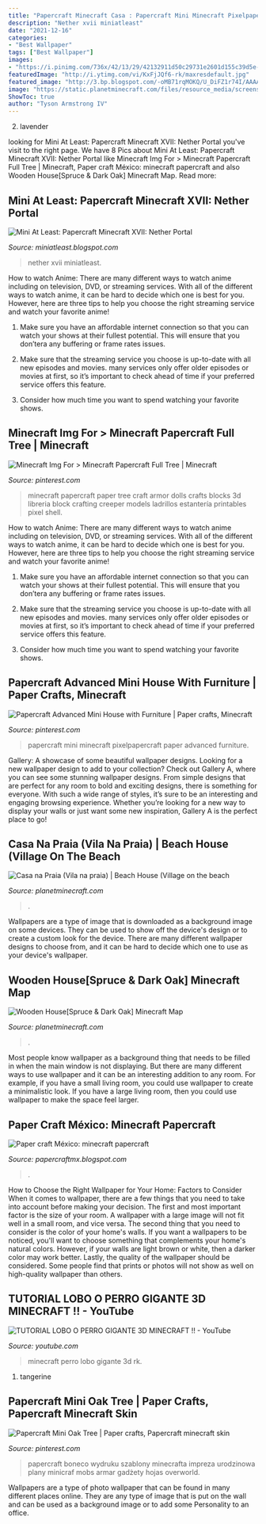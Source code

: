 ```yaml
---
title: "Papercraft Minecraft Casa : Papercraft Mini Minecraft Pixelpapercraft Paper Advanced Furniture"
description: "Nether xvii miniatleast"
date: "2021-12-16"
categories:
- "Best Wallpaper"
tags: ["Best Wallpaper"]
images:
- "https://i.pinimg.com/736x/42/13/29/42132911d50c29731e2601d155c39d5e--minecraft-paper-dolls.jpg"
featuredImage: "http://i.ytimg.com/vi/KxFjJQf6-rk/maxresdefault.jpg"
featured_image: "http://3.bp.blogspot.com/-oMB71rqMOKQ/U_DiFZ1r74I/AAAAAAAABE8/-pbnzT7gD3M/s1600/papercraft%2Bminecraft%2Bminiatleast.blogspot.com%2Blibreria%2Bbook%2Bshell.jpg"
image: "https://static.planetminecraft.com/files/resource_media/screenshot/1410/2014-03-06_204057_lrg.jpg"
ShowToc: true
author: "Tyson Armstrong IV"
---
```



2. lavender 

	

		
looking for Mini At Least: Papercraft Minecraft XVII: Nether Portal you've visit to the right page. We have 8 Pics about Mini At Least: Papercraft Minecraft XVII: Nether Portal like Minecraft Img For &gt; Minecraft Papercraft Full Tree | Minecraft, Paper craft México: minecraft papercraft and also Wooden House[Spruce &amp; Dark Oak] Minecraft Map. Read more:
		
    
## Mini At Least: Papercraft Minecraft XVII: Nether Portal

<img loading=lazy src="http://1.bp.blogspot.com/-17nTIy0EgiQ/UXrqyeNY1wI/AAAAAAAAB4E/VuHP_4HHJaw/s1600/portal+nether+minecraft+papercraft+miniatleast.blogspot.com.jpeg" onerror="this.onerror=null;this.src='https://tse2.mm.bing.net/th?id=OIP.K1aYFAaWHwr-F77I4oCmKwHaFa&amp;pid=15.1';" alt="Mini At Least: Papercraft Minecraft XVII: Nether Portal">

_Source: miniatleast.blogspot.com_

>nether xvii miniatleast. 

	

How to watch Anime: There are many different ways to watch anime including on television, DVD, or streaming services.
With all of the different ways to watch anime, it can be hard to decide which one is best for you. However, here are three tips to help you choose the right streaming service and watch your favorite anime!
1. Make sure you have an affordable internet connection so that you can watch your shows at their fullest potential. This will ensure that you don’tera any buffering or frame rates issues.

2. Make sure that the streaming service you choose is up-to-date with all new episodes and movies. many services only offer older episodes or movies at first, so it’s important to check ahead of time if your preferred service offers this feature.

3. Consider how much time you want to spend watching your favorite shows.

    
## Minecraft Img For &gt; Minecraft Papercraft Full Tree | Minecraft

<img loading=lazy src="https://i.pinimg.com/736x/42/13/29/42132911d50c29731e2601d155c39d5e--minecraft-paper-dolls.jpg" onerror="this.onerror=null;this.src='https://tse3.mm.bing.net/th?id=OIP.7rv6H1C1OHCNWXJxVtNyUgHaKd&amp;pid=15.1';" alt="Minecraft Img For &gt; Minecraft Papercraft Full Tree | Minecraft">

_Source: pinterest.com_

>minecraft papercraft paper tree craft armor dolls crafts blocks 3d libreria block crafting creeper models ladrillos estantería printables pixel shell. 

	

How to watch Anime: There are many different ways to watch anime including on television, DVD, or streaming services.
With all of the different ways to watch anime, it can be hard to decide which one is best for you. However, here are three tips to help you choose the right streaming service and watch your favorite anime!
1. Make sure you have an affordable internet connection so that you can watch your shows at their fullest potential. This will ensure that you don’tera any buffering or frame rates issues.

2. Make sure that the streaming service you choose is up-to-date with all new episodes and movies. many services only offer older episodes or movies at first, so it’s important to check ahead of time if your preferred service offers this feature.

3. Consider how much time you want to spend watching your favorite shows.

    
## Papercraft Advanced Mini House With Furniture | Paper Crafts, Minecraft

<img loading=lazy src="https://i.pinimg.com/736x/cf/56/62/cf56623d94a6ccacb6302b1910442460.jpg" onerror="this.onerror=null;this.src='https://tse1.mm.bing.net/th?id=OIP.qpmnycXXBfov_pDMTzqGpAHaKe&amp;pid=15.1';" alt="Papercraft Advanced Mini House with Furniture | Paper crafts, Minecraft">

_Source: pinterest.com_

>papercraft mini minecraft pixelpapercraft paper advanced furniture. 

	

Gallery: A showcase of some beautiful wallpaper designs.
Looking for a new wallpaper design to add to your collection? Check out Gallery A, where you can see some stunning wallpaper designs. From simple designs that are perfect for any room to bold and exciting designs, there is something for everyone. With such a wide range of styles, it’s sure to be an interesting and engaging browsing experience. Whether you’re looking for a new way to display your walls or just want some new inspiration, Gallery A is the perfect place to go!





	
	
    
## Casa Na Praia (Vila Na Praia) | Beach House (Village On The Beach

<img loading=lazy src="https://static.planetminecraft.com/files/image/minecraft/project/2020/248/13212262_xl.jpg" onerror="this.onerror=null;this.src='https://tse1.mm.bing.net/th?id=OIP.blL76h0Vko0WOWh376NAagHaD3&amp;pid=15.1';" alt="Casa na Praia (Vila na praia) | Beach House (Village on the beach">

_Source: planetminecraft.com_

>. 

	

Wallpapers are a type of image that is downloaded as a background image on some devices. They can be used to show off the device's design or to create a custom look for the device. There are many different wallpaper designs to choose from, and it can be hard to decide which one to use as your device's wallpaper.

    
## Wooden House[Spruce &amp; Dark Oak] Minecraft Map

<img loading=lazy src="https://static.planetminecraft.com/files/resource_media/screenshot/1410/2014-03-06_204057_lrg.jpg" onerror="this.onerror=null;this.src='https://tse3.mm.bing.net/th?id=OIP.hozgcy-8yqbDfr0MC8JqjAHaEg&amp;pid=15.1';" alt="Wooden House[Spruce &amp; Dark Oak] Minecraft Map">

_Source: planetminecraft.com_

>. 

	

Most people know wallpaper as a background thing that needs to be filled in when the main window is not displaying. But there are many different ways to use wallpaper and it can be an interesting addition to any room. For example, if you have a small living room, you could use wallpaper to create a minimalistic look. If you have a large living room, then you could use wallpaper to make the space feel larger.

    
## Paper Craft México: Minecraft Papercraft

<img loading=lazy src="http://3.bp.blogspot.com/-oMB71rqMOKQ/U_DiFZ1r74I/AAAAAAAABE8/-pbnzT7gD3M/s1600/papercraft%2Bminecraft%2Bminiatleast.blogspot.com%2Blibreria%2Bbook%2Bshell.jpg" onerror="this.onerror=null;this.src='https://tse3.mm.bing.net/th?id=OIP.dWgWpR6U6qdIFKT029Go2AHaKd&amp;pid=15.1';" alt="Paper craft México: minecraft papercraft">

_Source: papercraftmx.blogspot.com_

>. 

	

How to Choose the Right Wallpaper for Your Home: Factors to Consider
When it comes to wallpaper, there are a few things that you need to take into account before making your decision. The first and most important factor is the size of your room. A wallpaper with a large image will not fit well in a small room, and vice versa. 
The second thing that you need to consider is the color of your home's walls. If you want a wallpapers to be noticed, you'll want to choose something that complements your home's natural colors. However, if your walls are light brown or white, then a darker color may work better. 
Lastly, the quality of the wallpaper should be considered. Some people find that prints or photos will not show as well on high-quality wallpaper than others.

    
## TUTORIAL LOBO O PERRO GIGANTE 3D MINECRAFT !! - YouTube

<img loading=lazy src="http://i.ytimg.com/vi/KxFjJQf6-rk/maxresdefault.jpg" onerror="this.onerror=null;this.src='https://tse1.mm.bing.net/th?id=OIP.pRFZ0C15Y8rEKpbz2rDWsgHaEK&amp;pid=15.1';" alt="TUTORIAL LOBO O PERRO GIGANTE 3D MINECRAFT !! - YouTube">

_Source: youtube.com_

>minecraft perro lobo gigante 3d rk. 

	

1. tangerine 

    
## Papercraft Mini Oak Tree | Paper Crafts, Papercraft Minecraft Skin

<img loading=lazy src="https://i.pinimg.com/originals/da/fb/b9/dafbb985981ef828e43236bffaff9882.jpg" onerror="this.onerror=null;this.src='https://tse2.mm.bing.net/th?id=OIP.M-W-vuSi3KBMicyTup3LlwAAAA&amp;pid=15.1';" alt="Papercraft Mini Oak Tree | Paper crafts, Papercraft minecraft skin">

_Source: pinterest.com_

>papercraft boneco wydruku szablony minecrafta impreza urodzinowa plany minicraf mobs armar gadżety hojas overworld. 

	



Wallpapers are a type of photo wallpaper that can be found in many different places online. They are any type of image that is put on the wall and can be used as a background image or to add some Personality to an office.

